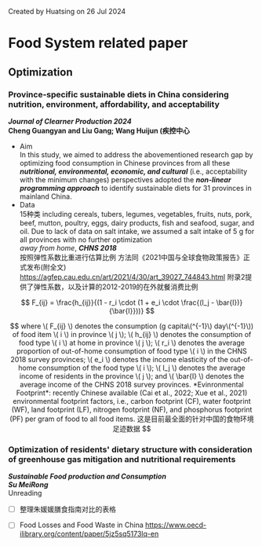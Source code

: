 Created by Huatsing on 26 Jul 2024
# Food System related paper
## Optimization
### Province-specific sustainable diets in China considering nutrition, environment, affordability, and acceptability
***Journal of Clearner Production 2024***  
**Cheng Guangyan and Liu Gang; Wang Huijun (疾控中心** 
* Aim  
In this study, we aimed to address the abovementioned research gap by optimizing food consumption in Chinese provinces from all these ***nutritional, environmental, economic, and cultural*** (i.e., acceptability with the minimum changes) perspectives adopted the ***non-linear programming approach*** to identify sustainable diets for 31 provinces in mainland China.
* Data  
15种类 including cereals, tubers, legumes, vegetables, fruits, nuts, pork, beef, mutton, poultry, eggs, dairy products, fish and seafood, sugar, and oil. Due to lack of data on salt intake, we assumed a salt intake of 5 g for all provinces with no further optimization  
*away from home*, ***CHNS 2018***  
按照弹性系数比重进行估算比例 方法同《2021中国与全球食物政策报告》正式发布(附全文) https://agfep.cau.edu.cn/art/2021/4/30/art_39027_744843.html 附录2提供了弹性系数，以及计算的2012-2019的在外就餐消费比例

$$
F_{ij} = \frac{h_{ij}}{(1 - r_i \cdot (1 + e_i \cdot \frac{(I_j - \bar{I})}{\bar{I}}))}
$$  

$$  
where \( F_{ij} \) denotes the consumption (g capita\(^{-1}\) day\(^{-1}\)) of food item \( i \) in province \( j \); \( h_{ij} \) denotes the consumption of food type \( i \) at home in province \( j \); \( r_i \) denotes the average proportion of out-of-home consumption of food type \( i \) in the CHNS 2018 survey provinces; \( e_i \) denotes the income elasticity of the out-of-home consumption of the food type \( i \); \( I_j \) denotes the average income of residents in the province \( j \); and \( \bar{I} \) denotes the average income of the CHNS 2018 survey provinces.  
*Evinronmental Footprint*: recently Chinese available (Cai et al., 2022; Xue et al., 2021) environmental footprint factors, i.e., carbon footprint (CF), water footprint (WF), land footprint (LF), nitrogen footprint (NF), and phosphorus footprint (PF) per gram of food to all food items. 这是目前最全面的针对中国的食物环境足迹数据  
$$  

  
### Optimization of residents' dietary structure with consideration of greenhouse gas mitigation and nutritional requirements
***Sustainable Food production and Consumption***  
***Su MeiRong***  
Unreading

- [ ] 整理朱媛媛膳食指南对比的表格
- [ ] Food Losses and Food Waste in China https://www.oecd-ilibrary.org/content/paper/5jz5sq5173lq-en

